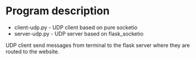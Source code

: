 # Program description
- client-udp.py - UDP client based on pure socketio
- server-udp.py - UDP server based on flask_socketio

UDP client send messages from terminal to the flask server where they are routed to the website.

